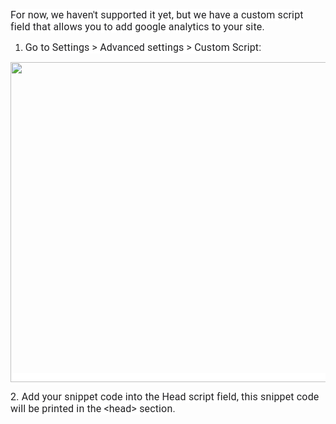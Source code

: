 <p><span style="color: #202022; font-family: roboto, sans-serif; font-size: 16px; letter-spacing: 0.15px; background-color: #ffffff;">For now, we haven't supported it yet, but we have a custom script field that allows you to add google analytics to your site.</span></p>
<ol>
<li><span style="color: #202022; font-family: roboto, sans-serif; font-size: 16px; letter-spacing: 0.15px; background-color: #ffffff;">Go to Settings &gt; Advanced settings &gt; Custom Script:</span></li>
</ol>
<p><span style="color: #202022; font-family: roboto, sans-serif; font-size: 16px; letter-spacing: 0.15px; background-color: #ffffff;"><img src="/assets/images/d4879469e4ad86a7381b878cb8ece4d9.png" alt="" width="1074" height="512" /></span></p>
<p><span style="color: #202022; font-family: roboto, sans-serif; font-size: 16px; letter-spacing: 0.15px; background-color: #ffffff;">2. Add your snippet code into the Head script field, this snippet code will be printed in the &lt;head&gt; section.</span></p>
<p>&nbsp;</p>